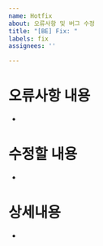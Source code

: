 ```yaml
---
name: Hotfix
about: 오류사항 및 버그 수정
title: "[BE] Fix: "
labels: fix
assignees: ''

---
```


# 오류사항 내용
- 
# 수정할 내용
- 
# 상세내용 
- 
